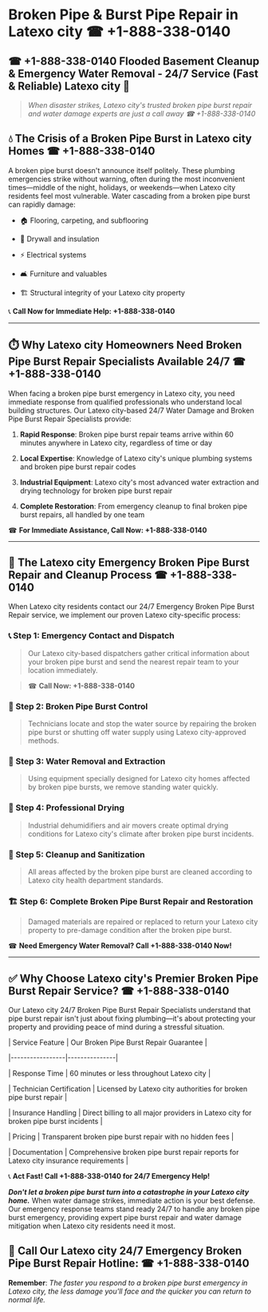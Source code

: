 # Broken Pipe & Burst Pipe Repair in Latexo city ☎ +1-888-338-0140  
## ☎ +1-888-338-0140 Flooded Basement Cleanup & Emergency Water Removal - 24/7 Service (Fast & Reliable) Latexo city 🚨  

> *When disaster strikes, Latexo city's trusted broken pipe burst repair and water damage experts are just a call away ☎ +1-888-338-0140*  

## 💧 The Crisis of a Broken Pipe Burst in Latexo city Homes ☎ +1-888-338-0140  

A broken pipe burst doesn't announce itself politely. These plumbing emergencies strike without warning, often during the most inconvenient times—middle of the night, holidays, or weekends—when Latexo city residents feel most vulnerable. Water cascading from a broken pipe burst can rapidly damage:  

* 🏠 Flooring, carpeting, and subflooring  
* 🧱 Drywall and insulation  
* ⚡ Electrical systems  
* 🛋️ Furniture and valuables  
* 🏗️ Structural integrity of your Latexo city property  

📞 **Call Now for Immediate Help: +1-888-338-0140**  

---  

## ⏱️ Why Latexo city Homeowners Need Broken Pipe Burst Repair Specialists Available 24/7 ☎ +1-888-338-0140  

When facing a broken pipe burst emergency in Latexo city, you need immediate response from qualified professionals who understand local building structures. Our Latexo city-based 24/7 Water Damage and Broken Pipe Burst Repair Specialists provide:  

1. **Rapid Response**: Broken pipe burst repair teams arrive within 60 minutes anywhere in Latexo city, regardless of time or day  
2. **Local Expertise**: Knowledge of Latexo city's unique plumbing systems and broken pipe burst repair codes  
3. **Industrial Equipment**: Latexo city's most advanced water extraction and drying technology for broken pipe burst repair  
4. **Complete Restoration**: From emergency cleanup to final broken pipe burst repairs, all handled by one team  

☎ **For Immediate Assistance, Call Now: +1-888-338-0140**  

---  

## 🔧 The Latexo city Emergency Broken Pipe Burst Repair and Cleanup Process ☎ +1-888-338-0140  

When Latexo city residents contact our 24/7 Emergency Broken Pipe Burst Repair service, we implement our proven Latexo city-specific process:  

### 📞 Step 1: Emergency Contact and Dispatch  
> Our Latexo city-based dispatchers gather critical information about your broken pipe burst and send the nearest repair team to your location immediately.  
> ☎ **Call Now: +1-888-338-0140**  

### 🚿 Step 2: Broken Pipe Burst Control  
> Technicians locate and stop the water source by repairing the broken pipe burst or shutting off water supply using Latexo city-approved methods.  

### 🌊 Step 3: Water Removal and Extraction  
> Using equipment specially designed for Latexo city homes affected by broken pipe bursts, we remove standing water quickly.  

### 💨 Step 4: Professional Drying  
> Industrial dehumidifiers and air movers create optimal drying conditions for Latexo city's climate after broken pipe burst incidents.  

### 🧼 Step 5: Cleanup and Sanitization  
> All areas affected by the broken pipe burst are cleaned according to Latexo city health department standards.  

### 🏗️ Step 6: Complete Broken Pipe Burst Repair and Restoration  
> Damaged materials are repaired or replaced to return your Latexo city property to pre-damage condition after the broken pipe burst.  

☎ **Need Emergency Water Removal? Call +1-888-338-0140 Now!**  

---  

## ✅ Why Choose Latexo city's Premier Broken Pipe Burst Repair Service? ☎ +1-888-338-0140  

Our Latexo city 24/7 Broken Pipe Burst Repair Specialists understand that pipe burst repair isn't just about fixing plumbing—it's about protecting your property and providing peace of mind during a stressful situation.  

| Service Feature | Our Broken Pipe Burst Repair Guarantee |  
|-----------------|---------------|  
| Response Time | 60 minutes or less throughout Latexo city |  
| Technician Certification | Licensed by Latexo city authorities for broken pipe burst repair |  
| Insurance Handling | Direct billing to all major providers in Latexo city for broken pipe burst incidents |  
| Pricing | Transparent broken pipe burst repair with no hidden fees |  
| Documentation | Comprehensive broken pipe burst repair reports for Latexo city insurance requirements |  

📞 **Act Fast! Call +1-888-338-0140 for 24/7 Emergency Help!**  

***Don't let a broken pipe burst turn into a catastrophe in your Latexo city home.*** When water damage strikes, immediate action is your best defense. Our emergency response teams stand ready 24/7 to handle any broken pipe burst emergency, providing expert pipe burst repair and water damage mitigation when Latexo city residents need it most.  

## 📱 Call Our Latexo city 24/7 Emergency Broken Pipe Burst Repair Hotline: ☎ +1-888-338-0140  

**Remember**: *The faster you respond to a broken pipe burst emergency in Latexo city, the less damage you'll face and the quicker you can return to normal life.*